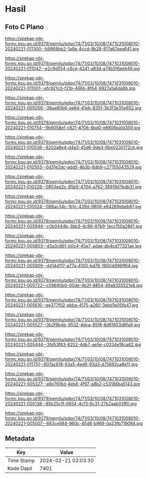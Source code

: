 # Hasil

## Foto C Plano

https://sirekap-obj-formc.kpu.go.id/9379/pemilu/pdpr/74/71/03/10/08/7471031008010-20240221-011300--b9868bb2-1a9a-4ccd-9b28-817a67aea641.jpg

https://sirekap-obj-formc.kpu.go.id/9379/pemilu/pdpr/74/71/03/10/08/7471031008010-20240221-011042--e2c9d554-c6ce-4241-a83d-a74b5f6eeb49.jpg

https://sirekap-obj-formc.kpu.go.id/9379/pemilu/pdpr/74/71/03/10/08/7471031008010-20240221-011001--efc921c0-f21b-466b-8f64-6927a1a6da9b.jpg

https://sirekap-obj-formc.kpu.go.id/9379/pemilu/pdpr/74/71/03/10/08/7471031008010-20240221-005056--38ae80b6-ae64-41eb-8351-3b3f3e35e652.jpg

https://sirekap-obj-formc.kpu.go.id/9379/pemilu/pdpr/74/71/03/10/08/7471031008010-20240221-010754--9b6058ef-c821-4706-8bd0-e8806ea1d359.jpg

https://sirekap-obj-formc.kpu.go.id/9379/pemilu/pdpr/74/71/03/10/08/7471031008010-20240221-010538--8202a8e4-d4a3-45d6-8de3-6be0230172cb.jpg

https://sirekap-obj-formc.kpu.go.id/9379/pemilu/pdpr/74/71/03/10/08/7471031008010-20240221-010503--0d31e2dc-add5-4b3b-8db9-c27155043529.jpg

https://sirekap-obj-formc.kpu.go.id/9379/pemilu/pdpr/74/71/03/10/08/7471031008010-20240221-010228--0853ed2c-85b5-4704-a762-38919d7bdb31.jpg

https://sirekap-obj-formc.kpu.go.id/9379/pemilu/pdpr/74/71/03/10/08/7471031008010-20240221-010024--086ac34c-1b1c-439d-9808-e84269ebeb87.jpg

https://sirekap-obj-formc.kpu.go.id/9379/pemilu/pdpr/74/71/03/10/08/7471031008010-20240221-005946--c0b0444b-3bb3-4c99-87b9-1ecc150a2861.jpg

https://sirekap-obj-formc.kpu.go.id/9379/pemilu/pdpr/74/71/03/10/08/7471031008010-20240221-005803--d3a3c861-b0c4-45e7-adae-db4cd77321ae.jpg

https://sirekap-obj-formc.kpu.go.id/9379/pemilu/pdpr/74/71/03/10/08/7471031008010-20240221-005909--d414d117-a77a-4100-bd78-18004996ff64.jpg

https://sirekap-obj-formc.kpu.go.id/9379/pemilu/pdpr/74/71/03/10/08/7471031008010-20240221-005722--c59690b0-00de-4b2f-9854-49a8355521e8.jpg

https://sirekap-obj-formc.kpu.go.id/9379/pemilu/pdpr/74/71/03/10/08/7471031008010-20240221-005616--ee377f02-ebba-4175-a260-3ebd1e05fb47.jpg

https://sirekap-obj-formc.kpu.go.id/9379/pemilu/pdpr/74/71/03/10/08/7471031008010-20240221-005527--3b2f9b4b-9532-4dca-85f8-8d61653d6fa9.jpg

https://sirekap-obj-formc.kpu.go.id/9379/pemilu/pdpr/74/71/03/10/08/7471031008010-20240221-005444--3fd53f63-8252-4db7-ae5e-c0334e18ca62.jpg

https://sirekap-obj-formc.kpu.go.id/9379/pemilu/pdpr/74/71/03/10/08/7471031008010-20240221-011751--607ac618-93a5-4ed9-93d3-d75692ca8e11.jpg

https://sirekap-obj-formc.kpu.go.id/9379/pemilu/pdpr/74/71/03/10/08/7471031008010-20240221-005327--a9e7616d-4eb6-4f97-a8b2-c53186ba5143.jpg

https://sirekap-obj-formc.kpu.go.id/9379/pemilu/pdpr/74/71/03/10/08/7471031008010-20240221-005138--85b25c1f-0654-4cf3-8c31-27b2aab03ff0.jpg

https://sirekap-obj-formc.kpu.go.id/9379/pemilu/pdpr/74/71/03/10/08/7471031008010-20240221-005007--683ce984-960c-45d8-b969-0a23fb719084.jpg


## Metadata

| Key        | Value               |
| ---------- | ------------------- |
| Time Stamp | 2024-02-21 02:03:30 |
| Kode Dapil | 7401                |



